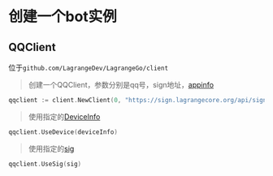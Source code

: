 # 创建一个bot实例

## QQClient

位于`github.com/LagrangeDev/LagrangeGo/client`

> 创建一个QQClient，参数分别是qq号，sign地址，[appinfo](/api/appInfo)

```go
qqclient := client.NewClient(0, "https://sign.lagrangecore.org/api/sign", appInfo)
```

> 使用指定的[DeviceInfo](/api/deviceInfo)
```go
qqclient.UseDevice(deviceInfo)
```

> 使用指定的[sig](/api/sigInfo)
```go
qqclient.UseSig(sig)
```
